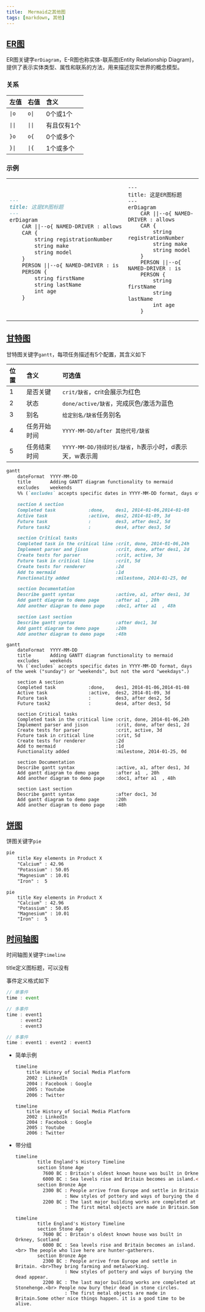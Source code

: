 ```yaml
---
title:  Mermaid之其他图
tags: [markdown, 其他]
---
```


## [ER图](https://mermaid.js.org/syntax/entityRelationshipDiagram.html)

ER图关键字`erDiagram`，E-R图也称实体-联系图(Entity Relationship Diagram)，提供了表示实体类型、属性和联系的方法，用来描述现实世界的概念模型。

### 关系

| 左值                        | 右值                        | 含义     |
|:--------------------------|:--------------------------|:-------|
| <code>&#124;o</code>      | <code>o&#124;</code>      | 0个或1个  |
| <code>&#124;&#124;</code> | <code>&#124;&#124;</code> | 有且仅有1个 |
| `}o`                      | `o{`                      | 0个或多个  |
| <code>}&#124;</code>      | <code>&#124;{</code>      | 1个或多个  |

### 示例

<table>
<tr>
<td width="40%">

```mmd
---
title: 这是ER图标题
---
erDiagram
    CAR ||--o{ NAMED-DRIVER : allows
    CAR {
        string registrationNumber
        string make
        string model
    }
    PERSON ||--o{ NAMED-DRIVER : is
    PERSON {
        string firstName
        string lastName
        int age
    }
```

</td>
<td>

```mermaid
---
title: 这是ER图标题
---
erDiagram
    CAR ||--o{ NAMED-DRIVER : allows
    CAR {
        string registrationNumber
        string make
        string model
    }
    PERSON ||--o{ NAMED-DRIVER : is
    PERSON {
        string firstName
        string lastName
        int age
    }
```

</td>
</tr>
</table>

## [甘特图](https://mermaid.js.org/syntax/gantt.html)

甘特图关键字`gantt`，每项任务描述有5个配置，其含义如下

| 位置  | 含义     | 可选值                                  |
|:----|:-------|:-------------------------------------|
| 1   | 是否关键   | `crit/缺省`，crit会展示为红色                 |
| 2   | 状态     | `done/active/缺省`，完成灰色/激活为蓝色          |
| 3   | 别名     | `给定别名/缺省`任务别名                        |
| 4   | 任务开始时间 | `YYYY-MM-DD/after 其他代号/缺省`           |
| 5   | 任务结束时间 | `YYYY-MM-DD/持续时长/缺省`，h表示小时，d表示天，w表示周 |

```mmd
gantt
    dateFormat  YYYY-MM-DD
    title       Adding GANTT diagram functionality to mermaid
    excludes    weekends
    %% (`excludes` accepts specific dates in YYYY-MM-DD format, days of the week ("sunday") or "weekends", but not the word "weekdays".)

    section A section
    Completed task            :done,    des1, 2014-01-06,2014-01-08
    Active task               :active,  des2, 2014-01-09, 3d
    Future task               :         des3, after des2, 5d
    Future task2              :         des4, after des3, 5d

    section Critical tasks
    Completed task in the critical line :crit, done, 2014-01-06,24h
    Implement parser and jison          :crit, done, after des1, 2d
    Create tests for parser             :crit, active, 3d
    Future task in critical line        :crit, 5d
    Create tests for renderer           :2d
    Add to mermaid                      :1d
    Functionality added                 :milestone, 2014-01-25, 0d

    section Documentation
    Describe gantt syntax               :active, a1, after des1, 3d
    Add gantt diagram to demo page      :after a1  , 20h
    Add another diagram to demo page    :doc1, after a1  , 48h

    section Last section
    Describe gantt syntax               :after doc1, 3d
    Add gantt diagram to demo page      :20h
    Add another diagram to demo page    :48h
```

```mermaid
gantt
    dateFormat  YYYY-MM-DD
    title       Adding GANTT diagram functionality to mermaid
    excludes    weekends
    %% (`excludes` accepts specific dates in YYYY-MM-DD format, days of the week ("sunday") or "weekends", but not the word "weekdays".)

    section A section
    Completed task            :done,    des1, 2014-01-06,2014-01-08
    Active task               :active,  des2, 2014-01-09, 3d
    Future task               :         des3, after des2, 5d
    Future task2              :         des4, after des3, 5d

    section Critical tasks
    Completed task in the critical line :crit, done, 2014-01-06,24h
    Implement parser and jison          :crit, done, after des1, 2d
    Create tests for parser             :crit, active, 3d
    Future task in critical line        :crit, 5d
    Create tests for renderer           :2d
    Add to mermaid                      :1d
    Functionality added                 :milestone, 2014-01-25, 0d

    section Documentation
    Describe gantt syntax               :active, a1, after des1, 3d
    Add gantt diagram to demo page      :after a1  , 20h
    Add another diagram to demo page    :doc1, after a1  , 48h

    section Last section
    Describe gantt syntax               :after doc1, 3d
    Add gantt diagram to demo page      :20h
    Add another diagram to demo page    :48h
```

## [饼图](https://mermaid.js.org/syntax/pie.html)

饼图关键字`pie`

```mmd
pie
    title Key elements in Product X
    "Calcium" : 42.96
    "Potassium" : 50.05
    "Magnesium" : 10.01
    "Iron" :  5
```

```mermaid
pie
    title Key elements in Product X
    "Calcium" : 42.96
    "Potassium" : 50.05
    "Magnesium" : 10.01
    "Iron" :  5
```

## [时间轴图](https://mermaid.js.org/syntax/timeline.html)

时间轴图关键字`timeline`

title定义图标题，可以没有

事件定义格式如下

```js
// 单事件
time : event

// 多事件
time : event1
     : event2
     : event3

// 多事件
time : event1 : event2 : event3
```

- 简单示例

    ```mmd
    timeline
        title History of Social Media Platform
        2002 : LinkedIn
        2004 : Facebook : Google
        2005 : Youtube
        2006 : Twitter
    ```
    
    ```mermaid
    timeline
        title History of Social Media Platform
        2002 : LinkedIn
        2004 : Facebook : Google
        2005 : Youtube
        2006 : Twitter
    ```

- 带分组

    ```mmd
    timeline
            title England's History Timeline
            section Stone Age
              7600 BC : Britain's oldest known house was built in Orkney, Scotland
              6000 BC : Sea levels rise and Britain becomes an island.<br> The people who live here are hunter-gatherers.
            section Bronze Age
              2300 BC : People arrive from Europe and settle in Britain. <br>They bring farming and metalworking.
                      : New styles of pottery and ways of burying the dead appear.
              2200 BC : The last major building works are completed at Stonehenge.<br> People now bury their dead in stone circles.
                      : The first metal objects are made in Britain.Some other nice things happen. it is a good time to be alive.
    ```
    
    ```mermaid
    timeline
            title England's History Timeline
            section Stone Age
              7600 BC : Britain's oldest known house was built in Orkney, Scotland
              6000 BC : Sea levels rise and Britain becomes an island.<br> The people who live here are hunter-gatherers.
            section Bronze Age
              2300 BC : People arrive from Europe and settle in Britain. <br>They bring farming and metalworking.
                      : New styles of pottery and ways of burying the dead appear.
              2200 BC : The last major building works are completed at Stonehenge.<br> People now bury their dead in stone circles.
                      : The first metal objects are made in Britain.Some other nice things happen. it is a good time to be alive.
    ```
